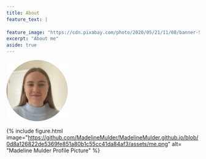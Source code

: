 ```yaml
---
title: About
feature_text: |
 
feature_image: "https://cdn.pixabay.com/photo/2020/05/21/11/08/banner-5200269_1280.jpg"
excerpt: "About me"
aside: true
---
```


![Madeline Mulder Profile Picture](https://github.com/MadelineMulder/MadelineMulder.github.io/blob/0d8a126822de5369fe851a80b1c55cc41da84af3/assets/me.png)

{% include figure.html image="https://github.com/MadelineMulder/MadelineMulder.github.io/blob/0d8a126822de5369fe851a80b1c55cc41da84af3/assets/me.png" alt= "Madeline Mulder Profile Picture" %}
